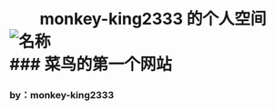 ﻿﻿<h1 class="xsj_heading_hash xsj_heading xsj_heading_h1" id="shz20e79a84e4b8aae4babae7a9bae997b420_1"
data-source-line="0" data-source-line-display="true">
  <div class="xiaoshujiang_element xsj_anchor">
    <a name="shz20e79a84e4b8aae4babae7a9bae997b420_1" class="blank_anchor_name"></a>
    <a id="shz20e79a84e4b8aae4babae7a9bae997b420_1" class="blank_anchor_id"></a>
    <a name="shz-的个人空间" class="blank_anchor_name"></a>
    <a id="shz-的个人空间" class="blank_anchor_id"></a>
  </div>
  <span class="xsj_heading_content">
    <center>monkey-king2333 的个人空间 </center>
  </span>

<div class="story_image_container story_block_image">
  <div class="story_image">
    <img src="https://i0.hippopx.com/photos/457/770/423/leaf-drip-rain-macro-preview.jpg"
    data-vdom-skip="true" data-vdom-cache="true" alt="名称" title="名称" name="" data-src="https://i0.hippopx.com/photos/457/770/423/leaf-drip-rain-macro-preview.jpg">
    <br>
    
  </div>
</div>
### 菜鸟的第一个网站

###                                                                         by：monkey-king2333

[个人主页]:<猴王233(github.com)(https://github.com/monkey-king2333)>
